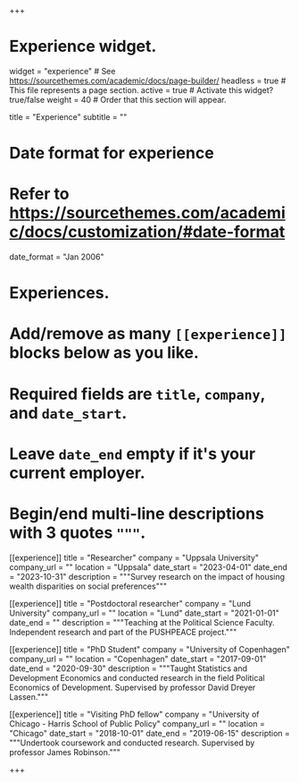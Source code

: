 +++
# Experience widget.
widget = "experience"  # See https://sourcethemes.com/academic/docs/page-builder/
headless = true  # This file represents a page section.
active = true  # Activate this widget? true/false
weight = 40  # Order that this section will appear.

title = "Experience"
subtitle = ""

# Date format for experience
#   Refer to https://sourcethemes.com/academic/docs/customization/#date-format
date_format = "Jan 2006"

# Experiences.
#   Add/remove as many `[[experience]]` blocks below as you like.
#   Required fields are `title`, `company`, and `date_start`.
#   Leave `date_end` empty if it's your current employer.
#   Begin/end multi-line descriptions with 3 quotes `"""`.

[[experience]]
  title = "Researcher"
  company = "Uppsala University"
  company_url = ""
  location = "Uppsala"
  date_start = "2023-04-01"
  date_end = "2023-10-31"
  description = """Survey research on the impact of housing wealth disparities on social preferences"""

[[experience]]
  title = "Postdoctoral researcher"
  company = "Lund University"
  company_url = ""
  location = "Lund"
  date_start = "2021-01-01"
  date_end = ""
  description = """Teaching at the Political Science Faculty. Independent research and part of the PUSHPEACE project."""

[[experience]]
  title = "PhD Student"
  company = "University of Copenhagen"
  company_url = ""
  location = "Copenhagen"
  date_start = "2017-09-01"
  date_end = "2020-09-30"
  description = """Taught Statistics and Development Economics and conducted research in the field Political Economics of Development. Supervised by professor David Dreyer Lassen."""

[[experience]]
  title = "Visiting PhD fellow"
  company = "University of Chicago - Harris School of Public Policy"
  company_url = ""
  location = "Chicago"
  date_start = "2018-10-01"
  date_end = "2019-06-15"
  description = """Undertook coursework and conducted research. Supervised by professor James Robinson."""

+++
